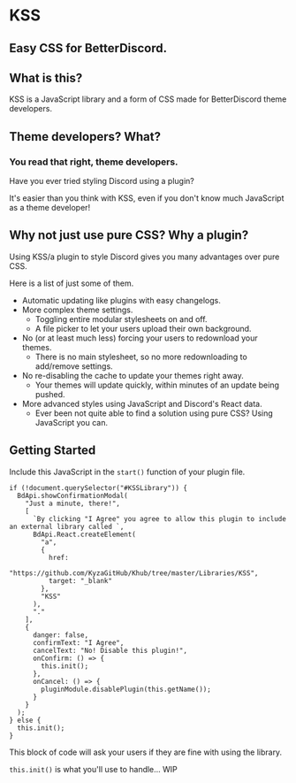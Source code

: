 # KSS

## Easy CSS for BetterDiscord.

## What is this?

KSS is a JavaScript library and a form of CSS made for BetterDiscord theme developers.

## Theme developers? What?

### You read that right, theme developers.

Have you ever tried styling Discord using a plugin?

It's easier than you think with KSS, even if you don't know much JavaScript as a theme developer!

## Why not just use pure CSS? Why a plugin?

Using KSS/a plugin to style Discord gives you many advantages over pure CSS.

Here is a list of just some of them.

 * Automatic updating like plugins with easy changelogs.
 * More complex theme settings.
   * Toggling entire modular stylesheets on and off.
   * A file picker to let your users upload their own background.
 * No (or at least much less) forcing your users to redownload your themes.
   * There is no main stylesheet, so no more redownloading to add/remove settings.
 * No re-disabling the cache to update your themes right away.
   * Your themes will update quickly, within minutes of an update being pushed.
 * More advanced styles using JavaScript and Discord's React data.
   * Ever been not quite able to find a solution using pure CSS? Using JavaScript you can.

## Getting Started

Include this JavaScript in the `start()` function of your plugin file.

```
if (!document.querySelector("#KSSLibrary")) {
  BdApi.showConfirmationModal(
    "Just a minute, there!",
    [
      `By clicking "I Agree" you agree to allow this plugin to include an external library called `,
      BdApi.React.createElement(
        "a",
        {
          href:
            "https://github.com/KyzaGitHub/Khub/tree/master/Libraries/KSS",
          target: "_blank"
        },
        "KSS"
      ),
      "."
    ],
    {
      danger: false,
      confirmText: "I Agree",
      cancelText: "No! Disable this plugin!",
      onConfirm: () => {
        this.init();
      },
      onCancel: () => {
        pluginModule.disablePlugin(this.getName());
      }
    }
  );
} else {
  this.init();
}
```

This block of code will ask your users if they are fine with using the library.

`this.init()` is what you'll use to handle... WIP
